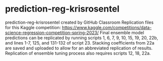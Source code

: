 # prediction-reg-krisrosentel
prediction-reg-krisrosentel created by GitHub Classroom
Replication files for this Kaggle competition: https://www.kaggle.com/competitions/data-science-regression-competition-spring-2023/
Final ensemble model predictions can be replicated by running scripts 1, 6, 7, 9, 10, 15, 19, 20, 22b, and lines 1-7, 125, and 131-132 of script 23. 
Stacking coefficients from 22a are saved and uploaded to allow for an abbreviated replication of results. Replication of ensemble tuning process also requires
scripts 12, 18, 22a.
